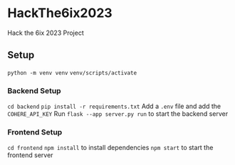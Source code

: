 # HackThe6ix2023
Hack the 6ix 2023 Project

## Setup
`python -m venv venv`
`venv/scripts/activate`

### Backend Setup
`cd backend`
`pip install -r requirements.txt`
Add a `.env` file and add the `COHERE_API_KEY`
Run `flask --app server.py run` to start the backend server

### Frontend Setup
`cd frontend`
`npm install` to install dependencies
`npm start` to start the frontend server